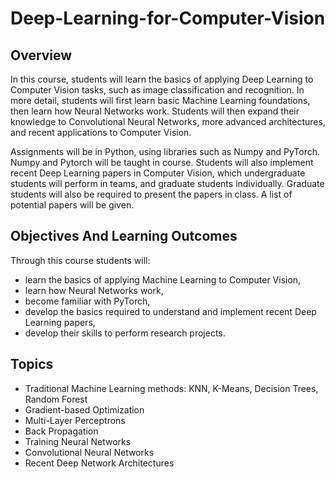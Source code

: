 # Deep-Learning-for-Computer-Vision

## Overview
In this course, students will learn the basics of applying Deep Learning to Computer Vision tasks, such as image classification and recognition. In more detail, students will first learn basic Machine Learning foundations, then learn how Neural Networks work. Students will then expand their knowledge to Convolutional Neural Networks, more advanced architectures, and recent applications to Computer Vision.

Assignments will be in Python, using libraries such as Numpy and PyTorch. Numpy and Pytorch will be taught in course. Students will also implement recent Deep Learning papers in Computer Vision, which undergraduate students will perform in teams, and graduate students individually. Graduate students will also be required to present the papers in class. A list of potential papers will be given.

## Objectives And Learning Outcomes
Through this course students will:

- learn the basics of applying Machine Learning to Computer Vision,
- learn how Neural Networks work,
- become familiar with PyTorch,
- develop the basics required to understand and implement recent Deep Learning papers,
- develop their skills to perform research projects.

## Topics
- Traditional Machine Learning methods: KNN, K-Means, Decision Trees, Random Forest
- Gradient-based Optimization
- Multi-Layer Perceptrons
- Back Propagation
- Training Neural Networks
- Convolutional Neural Networks
- Recent Deep Network Architectures
